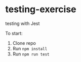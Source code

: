 # testing-exercise
testing with Jest

To start:
1. Clone repo
2. Run `npm install`
3. Run `npm run test`

